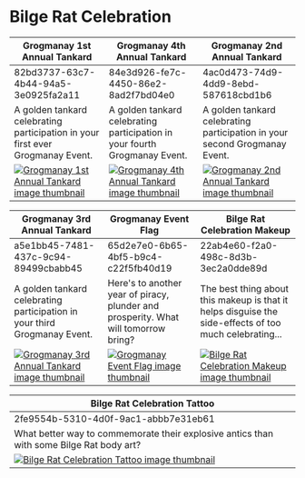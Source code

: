 # Bilge Rat Celebration

| Grogmanay 1st Annual Tankard | Grogmanay 4th Annual Tankard | Grogmanay 2nd Annual Tankard |
| ---------------------------- | ---------------------------- | ---------------------------- |
| 82bd3737-63c7-4b44-94a5-3e0925fa2a11 | 84e3d926-fe7c-4450-86e2-8ad2f7bd04e0 | 4ac0d473-74d9-4dd9-8ebd-587618cbd1b6 |
| A golden tankard celebrating participation in your first ever Grogmanay Event. | A golden tankard celebrating participation in your fourth Grogmanay Event. | A golden tankard celebrating participation in your second Grogmanay Event. |
| [![Grogmanay 1st Annual Tankard image thumbnail](https://seaofthieves.wiki.gg/images/8/89/Grogmanay_1st_Annual_Tankard.png)](https://seaofthieves.wiki.gg/wiki/Grogmanay_1st_Annual_Tankard) | [![Grogmanay 4th Annual Tankard image thumbnail](https://seaofthieves.wiki.gg/images/4/43/Grogmanay_4th_Annual_Tankard.png)](https://seaofthieves.wiki.gg/wiki/Grogmanay_4th_Annual_Tankard) | [![Grogmanay 2nd Annual Tankard image thumbnail](https://seaofthieves.wiki.gg/images/4/44/Grogmanay_2nd_Annual_Tankard.png)](https://seaofthieves.wiki.gg/wiki/Grogmanay_2nd_Annual_Tankard) |

| Grogmanay 3rd Annual Tankard | Grogmanay Event Flag | Bilge Rat Celebration Makeup |
| ---------------------------- | -------------------- | ---------------------------- |
| a5e1bb45-7481-437c-9c94-89499cbabb45 | 65d2e7e0-6b65-4bf5-b9c4-c22f5fb40d19 | 22ab4e60-f2a0-498c-8d3b-3ec2a0dde89d |
| A golden tankard celebrating participation in your third Grogmanay Event. | Here's to another year of piracy, plunder and prosperity. What will tomorrow bring? | The best thing about this makeup is that it helps disguise the side-effects of too much celebrating... |
| [![Grogmanay 3rd Annual Tankard image thumbnail](https://seaofthieves.wiki.gg/images/4/47/Grogmanay_3rd_Annual_Tankard.png)](https://seaofthieves.wiki.gg/wiki/Grogmanay_3rd_Annual_Tankard) | [![Grogmanay Event Flag image thumbnail](https://seaofthieves.wiki.gg/images/5/5f/Grogmanay_Event_Flag.png)](https://seaofthieves.wiki.gg/wiki/Grogmanay_Event_Flag) | [![Bilge Rat Celebration Makeup image thumbnail](https://seaofthieves.wiki.gg/images/1/1a/Bilge_Rat_Celebration_Makeup.png)](https://seaofthieves.wiki.gg/wiki/Bilge_Rat_Celebration_Makeup) |

| Bilge Rat Celebration Tattoo |
| ---------------------------- |
| 2fe9554b-5310-4d0f-9ac1-abbb7e31eb61 |
| What better way to commemorate their explosive antics than with some Bilge Rat body art? |
| [![Bilge Rat Celebration Tattoo image thumbnail](https://seaofthieves.wiki.gg/images/6/62/Bilge_Rat_Celebration_Tattoo.png)](https://seaofthieves.wiki.gg/wiki/Bilge_Rat_Celebration_Tattoo) |

